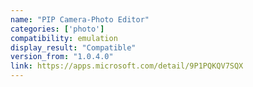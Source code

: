 ```yaml
---
name: "PIP Camera-Photo Editor"
categories: ['photo']
compatibility: emulation
display_result: "Compatible"
version_from: "1.0.4.0"
link: https://apps.microsoft.com/detail/9P1PQKQV7SQX
---
```

